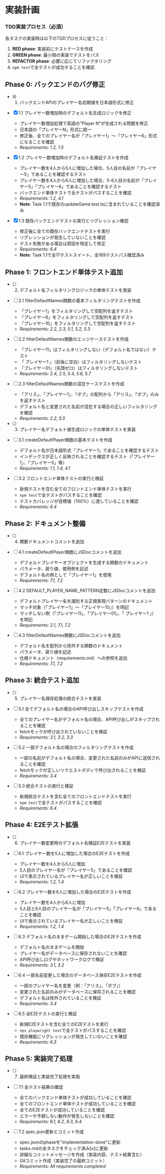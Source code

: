 # 実装計画

### TDD実装プロセス（必須）
各タスクの実装時は以下のTDDプロセスに従うこと：
1. **RED phase**: 実装前にテストケースを作成
2. **GREEN phase**: 最小限の実装でテストをパス
3. **REFACTOR phase**: 必要に応じてリファクタリング
4. `npm test`で全テストが成功することを確認

## Phase 0: バックエンドのバグ修正

- [x] 1. バックエンドAPIのプレイヤー名初期値を日本語形式に修正
- [x] 1.1 プレイヤー数増加時のデフォルト名生成ロジックを修正
  - プレイヤー数増加処理で英語の"Player N"が生成される問題を修正
  - 日本語の「プレイヤーN」形式に統一
  - 修正後、全てのプレイヤー名が「プレイヤー1」～「プレイヤー6」形式になることを確認
  - _Requirements: 1.2, 1.5_

- [x] 1.2 プレイヤー数増加時のデフォルト名検証テストを作成
  - プレイヤー数を4人から5人に増加した場合、5人目の名前が「プレイヤー5」であることを確認するテスト
  - プレイヤー数を4人から6人に増加した場合、5-6人目の名前が「プレイヤー5」「プレイヤー6」であることを確認するテスト
  - バックエンド単体テストで全テストがパスすることを確認
  - _Requirements: 1.2, 4.1_
  - **Note**: Task 1.1で既存のupdateGame.test.tsに含まれていることを確認済み

- [x] 1.3 既存バックエンドテストの実行とリグレッション確認
  - 修正後に全ての既存バックエンドテストを実行
  - リグレッションが発生していないことを確認
  - テスト失敗がある場合は原因を特定して修正
  - _Requirements: 6.4_
  - **Note**: Task 1.1で全17テストスイート、全169テストパス確認済み

## Phase 1: フロントエンド単体テスト追加

- [ ] 2. デフォルト名フィルタリングロジックの単体テストを実装
- [ ] 2.1 filterDefaultNames関数の基本フィルタリングテストを作成
  - 「プレイヤー1」をフィルタリングして空配列を返すテスト
  - 「プレイヤー6」をフィルタリングして空配列を返すテスト
  - 「プレイヤー10」をフィルタリングして空配列を返すテスト
  - _Requirements: 2.2, 2.3, 5.1, 5.2, 5.3_

- [ ] 2.2 filterDefaultNames関数のエッジケーステストを作成
  - 「プレイヤー11」はフィルタリングしない（デフォルト名ではない）テスト
  - 「 プレイヤー1 」（前後に空白）はフィルタリングしないテスト
  - 「プレイヤー01」（先頭ゼロ）はフィルタリングしないテスト
  - _Requirements: 2.4, 2.5, 5.4, 5.6, 5.7_

- [ ] 2.3 filterDefaultNames関数の混在ケーステストを作成
  - 「アリス」、「プレイヤー1」、「ボブ」の配列から「アリス」、「ボブ」のみを返すテスト
  - デフォルト名と変更された名前が混在する場合の正しいフィルタリングを確認
  - _Requirements: 2.2, 5.5_

- [ ] 3. プレイヤー名デフォルト値生成ロジックの単体テストを実装
- [ ] 3.1 createDefaultPlayer関数の基本テストを作成
  - デフォルト名が日本語形式「プレイヤー1」であることを確認するテスト
  - インデックスが正しく反映されることを確認するテスト（「プレイヤー1」、「プレイヤー5」等）
  - _Requirements: 1.1, 1.4, 4.1_

- [ ] 3.2 フロントエンド単体テストの実行と検証
  - 新規テストを含む全てのフロントエンド単体テストを実行
  - `npm test`で全テストがパスすることを確認
  - テストカバレッジが目標値（100%）に達していることを確認
  - _Requirements: 6.4_

## Phase 2: ドキュメント整備

- [ ] 4. 関数ドキュメントコメントを追加
- [ ] 4.1 createDefaultPlayer関数にJSDocコメントを追加
  - デフォルトプレイヤーオブジェクトを生成する関数のドキュメント
  - パラメータ、戻り値、使用例を記述
  - デフォルト名の例として「プレイヤー1」を使用
  - _Requirements: 7.1, 7.2_

- [ ] 4.2 DEFAULT_PLAYER_NAME_PATTERN定数にJSDocコメントを追加
  - デフォルトプレイヤー名を識別する正規表現パターンのドキュメント
  - マッチ対象（「プレイヤー1」～「プレイヤー10」）を明記
  - マッチしない例（「プレイヤー11」、「プレイヤー01」、「 プレイヤー1 」）を明記
  - _Requirements: 2.1, 7.1, 7.2_

- [ ] 4.3 filterDefaultNames関数にJSDocコメントを追加
  - デフォルト名を配列から除外する関数のドキュメント
  - パラメータ、戻り値を記述
  - 仕様ドキュメント（requirements.md）への参照を追加
  - _Requirements: 7.1, 7.2_

## Phase 3: 統合テスト追加

- [ ] 5. プレイヤー名保存処理の統合テストを実装
- [ ] 5.1 全てデフォルト名の場合のAPI呼び出しスキップテストを作成
  - 全てのプレイヤー名がデフォルト名の場合、API呼び出しがスキップされることを確認
  - fetchモックが呼び出されていないことを検証
  - _Requirements: 3.1, 3.2, 3.3_

- [ ] 5.2 一部デフォルト名の場合のフィルタリングテストを作成
  - 一部の名前がデフォルト名の場合、変更された名前のみがAPIに送信されることを確認
  - fetchモックが正しいリクエストボディで呼び出されることを検証
  - _Requirements: 3.4_

- [ ] 5.3 統合テストの実行と検証
  - 新規統合テストを含む全てのフロントエンドテストを実行
  - `npm test`で全テストがパスすることを確認
  - _Requirements: 6.4_

## Phase 4: E2Eテスト拡張

- [ ] 6. プレイヤー数変更時のデフォルト名検証E2Eテストを実装
- [ ] 6.1 プレイヤー数を5人に増加した場合のE2Eテストを作成
  - プレイヤー数を4人から5人に増加
  - 5人目のプレイヤー名が「プレイヤー5」であることを確認
  - UIで表示されているプレイヤー名が正しいことを検証
  - _Requirements: 1.2, 1.4_

- [ ] 6.2 プレイヤー数を6人に増加した場合のE2Eテストを作成
  - プレイヤー数を4人から6人に増加
  - 5人目と6人目のプレイヤー名が「プレイヤー5」「プレイヤー6」であることを確認
  - UIで表示されているプレイヤー名が正しいことを検証
  - _Requirements: 1.2, 1.4_

- [ ] 6.3 デフォルト名のままゲーム開始した場合のE2Eテストを作成
  - デフォルト名のままゲームを開始
  - プレイヤー名がデータベースに保存されないことを確認
  - API呼び出しログやネットワークログで検証
  - _Requirements: 3.1, 3.2_

- [ ] 6.4 一部名前変更した場合のデータベース保存E2Eテストを作成
  - 一部のプレイヤー名を変更（例：「アリス」、「ボブ」）
  - 変更された名前のみがデータベースに保存されることを確認
  - デフォルト名は除外されていることを検証
  - _Requirements: 3.4_

- [ ] 6.5 全E2Eテストの実行と検証
  - 新規E2Eテストを含む全てのE2Eテストを実行
  - `npx playwright test`で全テストがパスすることを確認
  - 既存機能にリグレッションが発生していないことを確認
  - _Requirements: 6.3_

## Phase 5: 実装完了処理

- [ ] 7. 最終検証と実装完了処理を実施
- [ ] 7.1 全テスト結果の確認
  - 全てのバックエンド単体テストが成功していることを確認
  - 全てのフロントエンド単体テストが成功していることを確認
  - 全てのE2Eテストが成功していることを確認
  - エラーや予期しない動作が発生しないことを確認
  - _Requirements: 6.1, 6.2, 6.3, 6.4_

- [ ] 7.2 spec.json更新とコミット作成
  - spec.jsonのphaseを"implementation-done"に更新
  - tasks.mdの全タスクをチェック済み[x]に更新
  - 詳細なコミットメッセージを作成（実装内容、テスト結果含む）
  - Gitコミット作成（実装完了の最終コミット）
  - _Requirements: All requirements completed_
